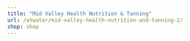 ```yaml
---
title: "Mid Valley Health Nutrition & Tanning"
url: /atwater/mid-valley-health-nutrition-and-tanning-2/
shop: shop
---
```


